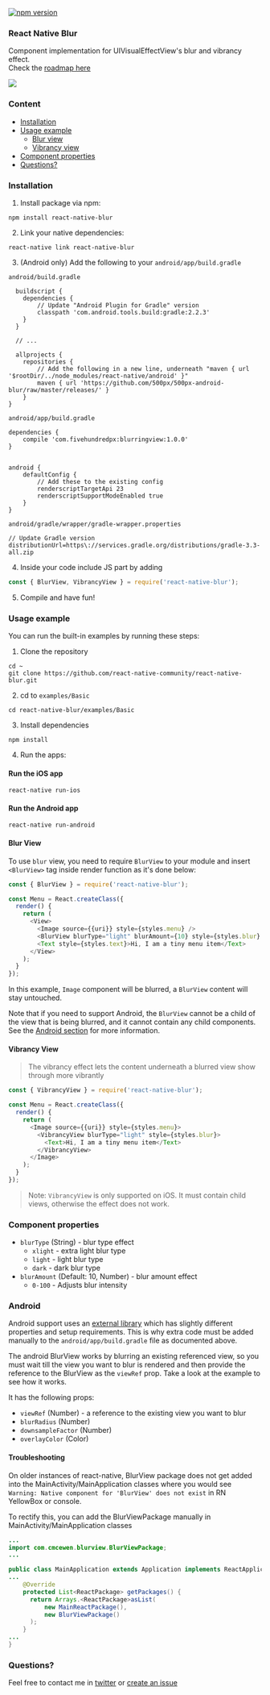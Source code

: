 [![npm version](https://badge.fury.io/js/react-native-blur.svg)](https://badge.fury.io/js/react-native-blur)

### React Native Blur
Component implementation for UIVisualEffectView's blur and vibrancy effect.<br>
Check the [roadmap here](https://github.com/Kureev/react-native-blur/issues/1)

<img src='https://cloud.githubusercontent.com/assets/5795227/20123354/d877dba4-a61e-11e6-8e5a-c85f76419e20.gif' />

### Content
- [Installation](#installation)
- [Usage example](#usage-example)
  - [Blur view](#blur-view)
  - [Vibrancy view](#vibrancy-view)
- [Component properties](#component-properties)
- [Questions?](#questions)

### Installation
1. Install package via npm:

  ```
  npm install react-native-blur
  ```

2. Link your native dependencies:
  ```
  react-native link react-native-blur
  ```
3. (Android only) Add the following to your `android/app/build.gradle`

`android/build.gradle`
```
  buildscript {
    dependencies {
        // Update "Android Plugin for Gradle" version
        classpath 'com.android.tools.build:gradle:2.2.3'
    }
  }

  // ...

  allprojects {
    repositories {
        // Add the following in a new line, underneath "maven { url '$rootDir/../node_modules/react-native/android' }"
        maven { url 'https://github.com/500px/500px-android-blur/raw/master/releases/' }
    }
}
```

`android/app/build.gradle`
```
dependencies {
    compile 'com.fivehundredpx:blurringview:1.0.0'
}


android {
    defaultConfig {
        // Add these to the existing config
        renderscriptTargetApi 23
        renderscriptSupportModeEnabled true
    }
}
```

`android/gradle/wrapper/gradle-wrapper.properties`
```
// Update Gradle version
distributionUrl=https\://services.gradle.org/distributions/gradle-3.3-all.zip
```

4. Inside your code include JS part by adding

  ```javascript
  const { BlurView, VibrancyView } = require('react-native-blur');
  ```

5. Compile and have fun!

### Usage example

You can run the built-in examples by running these steps:


1. Clone the repository

```
cd ~
git clone https://github.com/react-native-community/react-native-blur.git
```

2. cd to `examples/Basic`

```
cd react-native-blur/examples/Basic
```

3. Install dependencies

```
npm install
```

4. Run the apps:

#### Run the iOS app

```
react-native run-ios
```

#### Run the Android app

```
react-native run-android
```

#### Blur View

To use `blur` view, you need to require `BlurView` to your module and insert `<BlurView>` tag inside render function as it's done below:

```javascript
const { BlurView } = require('react-native-blur');

const Menu = React.createClass({
  render() {
    return (
      <View>
        <Image source={{uri}} style={styles.menu} />
        <BlurView blurType="light" blurAmount={10} style={styles.blur} />
        <Text style={styles.text}>Hi, I am a tiny menu item</Text>
      </View>
    );
  }
});
```

In this example, `Image` component will be blurred, a `BlurView` content will stay untouched.

Note that if you need to support Android, the `BlurView` cannot be a child of the view that is being
blurred, and it cannot contain any child components. See the [Android section](#android) for more information.

#### Vibrancy View
> The vibrancy effect lets the content underneath a blurred view show through more vibrantly

```javascript
const { VibrancyView } = require('react-native-blur');

const Menu = React.createClass({
  render() {
    return (
      <Image source={{uri}} style={styles.menu}>
        <VibrancyView blurType="light" style={styles.blur}>
          <Text>Hi, I am a tiny menu item</Text>
        </VibrancyView>
      </Image>
    );
  }
});
```

> Note: `VibrancyView` is only supported on iOS. It must contain child views, otherwise the effect does not work.

### Component properties
- `blurType` (String) - blur type effect
  - `xlight` - extra light blur type
  - `light` - light blur type
  - `dark` - dark blur type
- `blurAmount` (Default: 10, Number) - blur amount effect
  - `0-100` - Adjusts blur intensity

### Android

Android support uses an [external library](https://github.com/500px/500px-android-blur) which has slightly different properties and setup requirements. This is why extra code must be added manually to the `android/app/build.gradle` file as documented above.

The android BlurView works by blurring an existing referenced view, so you must wait till the view you want to blur is rendered and then provide the reference to the BlurView as the `viewRef` prop. Take a look at the example to see how it works.

It has the following props:

- `viewRef` (Number) - a reference to the existing view you want to blur
- `blurRadius` (Number)
- `downsampleFactor` (Number)
- `overlayColor` (Color)

#### Troubleshooting
On older instances of react-native, BlurView package does not get added into the MainActivity/MainApplication classes where you would see `Warning: Native component for 'BlurView' does not exist` in RN YellowBox or console.

To rectify this, you can add the BlurViewPackage manually in MainActivity/MainApplication classes
```java
...
import com.cmcewen.blurview.BlurViewPackage;
...

public class MainApplication extends Application implements ReactApplication {
...
    @Override
    protected List<ReactPackage> getPackages() {
      return Arrays.<ReactPackage>asList(
          new MainReactPackage(),
          new BlurViewPackage()
      );
    }
...
}
```

### Questions?
Feel free to contact me in [twitter](https://twitter.com/kureevalexey) or [create an issue](https://github.com/Kureev/react-native-blur/issues/new)
